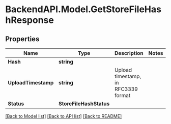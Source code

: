# BackendAPI.Model.GetStoreFileHashResponse

## Properties

Name | Type | Description | Notes
------------ | ------------- | ------------- | -------------
**Hash** | **string** |  | 
**UploadTimestamp** | **string** | Upload timestamp, in RFC3339 format | 
**Status** | **StoreFileHashStatus** |  | 

[[Back to Model list]](../README.md#documentation-for-models) [[Back to API list]](../README.md#documentation-for-api-endpoints) [[Back to README]](../README.md)

